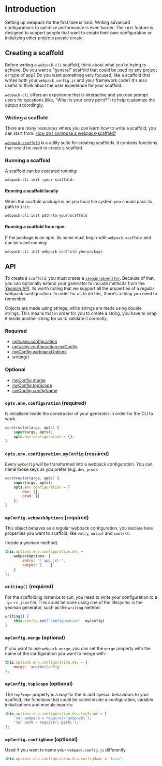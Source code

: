 # Introduction

Setting up webpack for the first time is hard. Writing advanced configurations to optimize performance is even harder. The `init` feature is designed to support people that want to create their own configuration or initializing other projects people create.

## Creating a scaffold

Before writing a `webpack-cli` scaffold, think about what you're trying to achieve. Do you want a "general" scaffold that could be used by any project or type of app? Do you want something very focused, like a scaffold that writes both your `webpack.config.js` and your framework code? It's also useful to think about the user experience for your scaffold.

`webpack-cli` offers an experience that is interactive and you can prompt users for questions (like, "What is your entry point?") to help customize the output accordingly.

### Writing a scaffold

There are many resources where you can learn how to write a scaffold, you can start from: [How do I compose a
webpack-scaffold?](https://github.com/evenstensberg/webpack-scaffold-demo)


[`webpack-scaffold`](./packages/webpack-scaffold) is a utility suite for creating scaffolds. It contains functions that could be used to create a scaffold.


### Running a scaffold

A scaffold can be executed running: 

```js
webpack-cli init <your-scaffold>
```

#### Running a scaffold locally
When the scaffold package is on you local file system you should pass its path to `init`:

```js
webpack-cli init path/to/your/scaffold
```

#### Running a scaffold from npm

If the package is on npm, its name must begin with `webpack-scaffold` and can be used running:

```js
webpack-cli init webpack-scaffold-yourpackage
```


## API

To create a `scaffold`, you must create a [`yeoman-generator`](http://yeoman.io/authoring/). Because of that, you can optionally extend your generator to include methods from the [Yeoman API](http://yeoman.io/learning/). Its worth noting that we support all the properties of a regular webpack configuration. In order for us to do this, there's a thing you need to remember.

Objects are made using strings, while strings are made using double strings. This means that in order for you to create a string, you have to wrap it inside another string for us to validate it correctly.

### Required
- [opts.env.configuration](#`opts.env.configuration`-(required))
- [opts.env.configuration.myConfig](#`opts.env.configuration.myConfig`-(required))
- [myConfig.webpackOptions](#`myConfig.webpackOptions`-(required))
- [writing()](#`writing()`-(required))
  
### Optional
- [myConfig.merge](#`myConfig.merge`-(optional))
- [myConfig.topScope](#`myConfig.topScope`-(optional))
- [myConfig.configName](#`myConfig.configName`-(optional))

### `opts.env.configuration` (required)

Is initialized inside the constructor of your generator in order for the CLI to work.

```js
constructor(args, opts) {
	super(args, opts);
	opts.env.configuration = {};
}
```

### `opts.env.configuration.myConfig` (required)

Every `myConfig` will be transformed into a webpack configuration. You can name those keys as you prefer (e.g. `dev`, `prod`):

```js
constructor(args, opts) {
	super(args, opts);
	opts.env.configuration = {
		dev: {},
		prod: {}
	};
}
```

### `myConfig.webpackOptions` (required)

This object behaves as a regular webpack configuration, you declare here  properties you want to scaffold, like `entry`, `output` and `context`:

(Inside a yeoman method)

```js
this.options.env.configuration.dev = 
	webpackOptions: {
		entry: '\'app.js\'',
		output: {....}
	}
};
```

### `writing()` (required)

For the scaffolding instance to run, you need to write your configuration to a `.yo-rc.json` file. This could be done using one of the lifecycles in the yeoman generator, such as the `writing` method:

```js
writing() {
	this.config.set('configuration', myConfig)
}
```

### `myConfig.merge` (optional)

If you want to use `webpack-merge`, you can set the `merge` property with the name of the configuration you want to merge with:

```js
this.options.env.configuration.dev = {
	merge: 'anotherConfig'
};
```

### `myConfig.topScope` (optional)

The `topScope` property is a way for the to add special behaviours to your scaffold, like functions that could be called inside a configuration, variable initializations and module imports:

```js
this.options.env.configuration.dev.topScope = [
	'var webpack = require(\'webpack\');'
	'var path = require(\'path\');'
];
```

### `myConfig.configName` (optional)

Used if you want to name your `webpack.config.js` differently:

```js
this.options.env.configuration.dev.configName = 'base';
```
